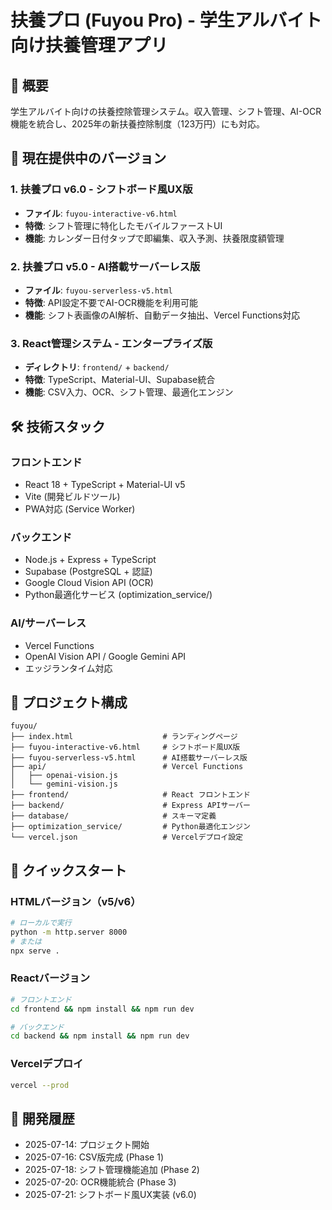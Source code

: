 # 扶養プロ (Fuyou Pro) - 学生アルバイト向け扶養管理アプリ

## 📱 概要
学生アルバイト向けの扶養控除管理システム。収入管理、シフト管理、AI-OCR機能を統合し、2025年の新扶養控除制度（123万円）にも対応。

## 🚀 現在提供中のバージョン

### 1. **扶養プロ v6.0** - シフトボード風UX版
- **ファイル**: `fuyou-interactive-v6.html`
- **特徴**: シフト管理に特化したモバイルファーストUI
- **機能**: カレンダー日付タップで即編集、収入予測、扶養限度額管理

### 2. **扶養プロ v5.0** - AI搭載サーバーレス版  
- **ファイル**: `fuyou-serverless-v5.html`
- **特徴**: API設定不要でAI-OCR機能を利用可能
- **機能**: シフト表画像のAI解析、自動データ抽出、Vercel Functions対応

### 3. **React管理システム** - エンタープライズ版
- **ディレクトリ**: `frontend/` + `backend/`
- **特徴**: TypeScript、Material-UI、Supabase統合
- **機能**: CSV入力、OCR、シフト管理、最適化エンジン

## 🛠️ 技術スタック

### フロントエンド
- React 18 + TypeScript + Material-UI v5
- Vite (開発ビルドツール)
- PWA対応 (Service Worker)

### バックエンド
- Node.js + Express + TypeScript
- Supabase (PostgreSQL + 認証)
- Google Cloud Vision API (OCR)
- Python最適化サービス (optimization_service/)

### AI/サーバーレス
- Vercel Functions
- OpenAI Vision API / Google Gemini API
- エッジランタイム対応

## 📂 プロジェクト構成
```
fuyou/
├── index.html                    # ランディングページ
├── fuyou-interactive-v6.html     # シフトボード風UX版
├── fuyou-serverless-v5.html      # AI搭載サーバーレス版
├── api/                          # Vercel Functions
│   ├── openai-vision.js
│   └── gemini-vision.js
├── frontend/                     # React フロントエンド
├── backend/                      # Express APIサーバー
├── database/                     # スキーマ定義
├── optimization_service/         # Python最適化エンジン
└── vercel.json                   # Vercelデプロイ設定
```

## 🚀 クイックスタート

### HTMLバージョン（v5/v6）
```bash
# ローカルで実行
python -m http.server 8000
# または
npx serve .
```

### Reactバージョン
```bash
# フロントエンド
cd frontend && npm install && npm run dev

# バックエンド
cd backend && npm install && npm run dev
```

### Vercelデプロイ
```bash
vercel --prod
```

## 📅 開発履歴
- 2025-07-14: プロジェクト開始
- 2025-07-16: CSV版完成 (Phase 1)
- 2025-07-18: シフト管理機能追加 (Phase 2)
- 2025-07-20: OCR機能統合 (Phase 3)
- 2025-07-21: シフトボード風UX実装 (v6.0)